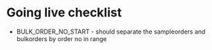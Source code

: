 # Going live checklist

* BULK_ORDER_NO_START - should separate the sampleorders and bulkorders by  order no in range